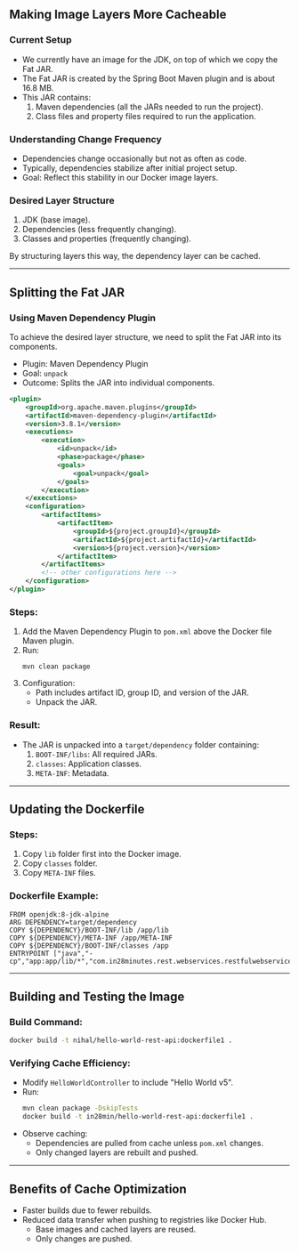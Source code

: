 
## Making Image Layers More Cacheable

### Current Setup
- We currently have an image for the JDK, on top of which we copy the Fat JAR.
- The Fat JAR is created by the Spring Boot Maven plugin and is about 16.8 MB.
- This JAR contains:
  1. Maven dependencies (all the JARs needed to run the project).
  2. Class files and property files required to run the application.

### Understanding Change Frequency
- Dependencies change occasionally but not as often as code.
- Typically, dependencies stabilize after initial project setup.
- Goal: Reflect this stability in our Docker image layers.

### Desired Layer Structure
1. JDK (base image).
2. Dependencies (less frequently changing).
3. Classes and properties (frequently changing).

By structuring layers this way, the dependency layer can be cached.

---

## Splitting the Fat JAR

### Using Maven Dependency Plugin
To achieve the desired layer structure, we need to split the Fat JAR into its components.

- Plugin: Maven Dependency Plugin
- Goal: `unpack`
- Outcome: Splits the JAR into individual components.

```xml
<plugin>
	<groupId>org.apache.maven.plugins</groupId>
	<artifactId>maven-dependency-plugin</artifactId>
	<version>3.8.1</version>
	<executions>
		<execution>
			<id>unpack</id>
			<phase>package</phase>
			<goals>
				<goal>unpack</goal>
			</goals>
		</execution>
	</executions>
	<configuration>
		<artifactItems>
			<artifactItem>
				<groupId>${project.groupId}</groupId>
				<artifactId>${project.artifactId}</artifactId>
				<version>${project.version}</version>
			</artifactItem>
		</artifactItems>
		<!-- other configurations here -->
	</configuration>
</plugin>
```

### Steps:
1. Add the Maven Dependency Plugin to `pom.xml` above the Docker file Maven plugin.
2. Run:
   ```
   mvn clean package
   ```
3. Configuration:
   - Path includes artifact ID, group ID, and version of the JAR.
   - Unpack the JAR.

### Result:
- The JAR is unpacked into a `target/dependency` folder containing:
  1. `BOOT-INF/libs`: All required JARs.
  2. `classes`: Application classes.
  3. `META-INF`: Metadata.

---

## Updating the Dockerfile

### Steps:
1. Copy `lib` folder first into the Docker image.
2. Copy `classes` folder.
3. Copy `META-INF` files.

### Dockerfile Example:
```
FROM openjdk:8-jdk-alpine
ARG DEPENDENCY=target/dependency
COPY ${DEPENDENCY}/BOOT-INF/lib /app/lib
COPY ${DEPENDENCY}/META-INF /app/META-INF
COPY ${DEPENDENCY}/BOOT-INF/classes /app
ENTRYPOINT ["java","-cp","app:app/lib/*","com.in28minutes.rest.webservices.restfulwebservices.RestfulWebServicesApplication"]
```
---

## Building and Testing the Image

### Build Command:
```bash
docker build -t nihal/hello-world-rest-api:dockerfile1 .
```

### Verifying Cache Efficiency:
- Modify `HelloWorldController` to include "Hello World v5".
- Run:
  ```bash
  mvn clean package -DskipTests
  docker build -t in28min/hello-world-rest-api:dockerfile1 .
  ```
- Observe caching:
  - Dependencies are pulled from cache unless `pom.xml` changes.
  - Only changed layers are rebuilt and pushed.

---

## Benefits of Cache Optimization
- Faster builds due to fewer rebuilds.
- Reduced data transfer when pushing to registries like Docker Hub.
  - Base images and cached layers are reused.
  - Only changes are pushed.



